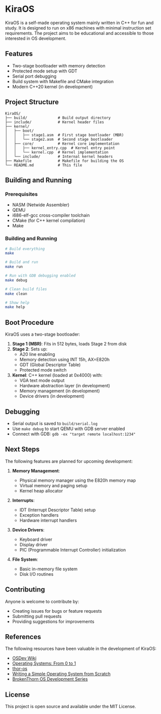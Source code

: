# KiraOS

KiraOS is a self-made operating system mainly written in C++ for fun and study. It is designed to run on x86 machines with minimal instruction set requirements. The project aims to be educational and accessible to those interested in OS development.

## Features

- Two-stage bootloader with memory detection
- Protected mode setup with GDT
- Serial port debugging
- Build system with Makefile and CMake integration
- Modern C++20 kernel (in development)

## Project Structure

```
KiraOS/
├── build/              # Build output directory
├── include/            # Kernel header files
├── kernel/
│   ├── boot/
│   │   ├── stage1.asm  # First stage bootloader (MBR)
│   │   └── stage2.asm  # Second stage bootloader
│   ├── core/           # Kernel core implementation
│   │   ├── kernel_entry.cpp  # Kernel entry point
│   │   └── kernel.cpp  # Kernel implementation
│   └── include/        # Internal kernel headers
├── Makefile            # Makefile for building the OS
└── README.md           # This file
```

## Building and Running

### Prerequisites

- NASM (Netwide Assembler)
- QEMU
- i686-elf-gcc cross-compiler toolchain
- CMake (for C++ kernel compilation)
- Make

### Building and Running

```bash
# Build everything
make

# Build and run
make run

# Run with GDB debugging enabled
make debug

# Clean build files
make clean

# Show help
make help
```

## Boot Procedure

KiraOS uses a two-stage bootloader:

1. **Stage 1 (MBR)**: Fits in 512 bytes, loads Stage 2 from disk
2. **Stage 2**: Sets up:
   - A20 line enabling
   - Memory detection using INT 15h, AX=E820h
   - GDT (Global Descriptor Table)
   - Protected mode switch
3. **Kernel**: C++ kernel (loaded at 0x4000) with:
   - VGA text mode output
   - Hardware abstraction layer (in development)
   - Memory management (in development)
   - Device drivers (in development)

## Debugging

- Serial output is saved to `build/serial.log`
- Use `make debug` to start QEMU with GDB server enabled
- Connect with GDB: `gdb -ex "target remote localhost:1234"`

## Next Steps

The following features are planned for upcoming development:

1. **Memory Management**:
   - Physical memory manager using the E820h memory map
   - Virtual memory and paging setup
   - Kernel heap allocator

2. **Interrupts**:
   - IDT (Interrupt Descriptor Table) setup
   - Exception handlers
   - Hardware interrupt handlers

3. **Device Drivers**:
   - Keyboard driver
   - Display driver
   - PIC (Programmable Interrupt Controller) initialization

4. **File System**:
   - Basic in-memory file system
   - Disk I/O routines

## Contributing

Anyone is welcome to contribute by:
- Creating issues for bugs or feature requests
- Submitting pull requests
- Providing suggestions for improvements

## References

The following resources have been valuable in the development of KiraOS:

- [OSDev Wiki](https://wiki.osdev.org/Expanded_Main_Page)
- [Operating Systems: From 0 to 1](https://github.com/tuhdo/os01/blob/master/Operating_Systems_From_0_to_1.pdf)
- [thor-os](https://github.com/wichtounet/thor-os)
- [Writing a Simple Operating System from Scratch](https://www.cs.bham.ac.uk/~exr/lectures/opsys/10_11/lectures/os-dev.pdf)
- [BrokenThorn OS Development Series](http://www.brokenthorn.com/Resources/OSDevIndex.html)

## License

This project is open source and available under the MIT License.
